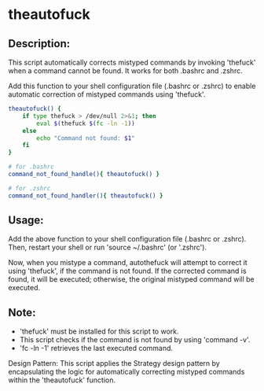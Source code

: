 # theautofuck 

## Description:
This script automatically corrects mistyped commands by invoking 'thefuck'
when a command cannot be found. It works for both .bashrc and .zshrc.

Add this function to your shell configuration file (.bashrc or .zshrc)
to enable automatic correction of mistyped commands using 'thefuck'.

```bash
theautofuck() {
    if type thefuck > /dev/null 2>&1; then
        eval $(thefuck $(fc -ln -1))
    else
        echo "Command not found: $1"
    fi
}

# for .bashrc
command_not_found_handle(){ theautofuck() }

# for .zshrc
command_not_found_handler(){ theautofuck() }

```

## Usage:
Add the above function to your shell configuration file (.bashrc or .zshrc).
Then, restart your shell or run 'source ~/.bashrc' (or '.zshrc').

Now, when you mistype a command, autothefuck will attempt to correct it
using 'thefuck', if the command is not found.
If the corrected command is found, it will be executed; otherwise, the original
mistyped command will be executed.

## Note:
- 'thefuck' must be installed for this script to work.
- This script checks if the command is not found by using 'command -v'.
- 'fc -ln -1' retrieves the last executed command.

Design Pattern:
This script applies the Strategy design pattern by encapsulating
the logic for automatically correcting mistyped commands within the
'theautofuck' function.
